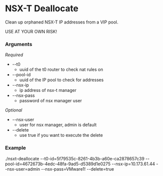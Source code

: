# NSX-T Deallocate #
Clean up orphaned NSX-T IP addresses from a VIP pool.

USE AT YOUR OWN RISK!


### Arguments ###

_Required_

* --t0 
    * uuid of the t0 router to check nat rules on
* --pool-id
    * uuid of the IP pool to check for addresses
* --nsx-ip 
    * ip address of nsx-t manager
* --nsx-pass
    * password of nsx manager user
    
_Optional_
* --nsx-user
    * user for nsx manager, admin is default
* --delete
    * use true if you want to execute the delete
    
### Example ###

 ./nsxt-deallocate --t0-id=5f79535c-8261-4b3b-a60e-ca2878657c39 --pool-id=4672673b-4edc-48fa-9ad5-d5389d1e0275 --nsx-ip=10.173.61.44 --nsx-user=admin --nsx-pass=VMware1! --delete=true 
